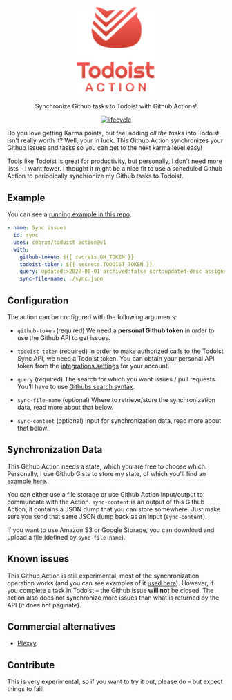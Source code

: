 <div align="center">
  <img width="180" src="./.github/assets/header.svg" alt="Todoist Githug Action">
  
  Synchronize Github tasks to Todoist with Github Actions!

[![lifecycle](https://img.shields.io/badge/lifecycle-experimental-orange.svg)](https://www.tidyverse.org/lifecycle/#experimental)

</div>

Do you love getting Karma points, but feel adding _all the tasks_ into Todoist isn't really worth it? Well, your in luck. This Github Action synchronizes your Github issues and tasks so you can get to the next karma level easy!

Tools like Todoist is great for productivity, but personally, I don't need more lists – I want fewer. I thought it might be a nice fit to use a scheduled Github Action to periodically synchronize my Github tasks to Todoist.

## Example

You can see a [running example in this repo][workflows].

```yml
- name: Sync issues
  id: sync
  uses: cobraz/todoist-action@v1
  with:
    github-token: ${{ secrets.GH_TOKEN }}
    todoist-token: ${{ secrets.TODOIST_TOKEN }}
    query: updated:>2020-06-01 archived:false sort:updated-desc assignee:cobraz -label:backlog
    sync-file-name: ./sync.json
```

## Configuration

The action can be configured with the following arguments:

- `github-token` (required) We need a **personal Github token** in order to use the Github API to
get issues.

- `todoist-token` (required) In order to make authorized calls to the Todoist Sync API, we need a Todoist token. You can obtain your personal API token from the [integrations settings](https://todoist.com/prefs/integrations) for your account.

- `query` (required) The search for which you want issues / pull requests. You'll have to use [Githubs search syntax][search-syntax].

- `sync-file-name` (optional) Where to retrieve/store the synchronization data, read more about that below.

- `sync-content` (optional) Input for synchronization data, read more about that below.

## Synchronization Data

This Github Action needs a state, which you are free to choose which. Personally, I use Github Gists to store my state, of which you'll find an [example here][workflows].

You can either use a file storage or use Github Action input/output to communcate with the Action. `sync-content` is an output of this Github Action, it contains a JSON dump that you can store somewhere. Just make sure you send that same JSON dump back as an input (`sync-content`).

If you want to use Amazon S3 or Google Storage, you can download and upload a file (defined by `sync-file-name`).

## Known issues

This Github Action is still experimental, most of the synchronization operation works (and you can see examples of it [used here][actions]). However, if you complete a task in Todoist – the Github issue **will not** be closed. The action also does not synchronize more issues than what is returned by the API (it does not paginate).

## Commercial alternatives

- [Plexxy](https://www.pleexy.com/)

## Contribute

This is very experimental, so if you want to try it out, please do – but expect things to fail!

[workflows]: ./.github/workflows/schedule.yml
[actions]: https://github.com/cobraz/todoist-action/actions
[search-syntax]: https://docs.github.com/en/github/searching-for-information-on-github/understanding-the-search-syntax